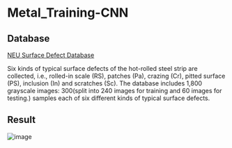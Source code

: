 # Metal_Training-CNN

## Database
[NEU Surface Defect Database](https://www.kaggle.com/datasets/kaustubhdikshit/neu-surface-defect-database)

Six kinds of typical surface defects of the hot-rolled steel strip are collected, i.e., rolled-in scale (RS), patches (Pa), crazing (Cr), pitted surface (PS), inclusion (In) and scratches (Sc). The database includes 1,800 grayscale images: 300(split into 240 images for training and 60 images for testing.) samples each of six different kinds of typical surface defects.

## Result

![image](https://raw.githubusercontent.com/celinehsieh68/Metal_Training-CNN/main/result.PNG?token=GHSAT0AAAAAABSOURW66XRS65YW4DELIOAYYSGZWDQ)
